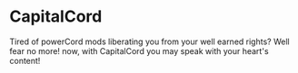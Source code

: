 # CapitalCord
Tired of powerCord mods liberating you from your well earned rights? Well fear no more! now, with CapitalCord you may speak with your heart's content!
